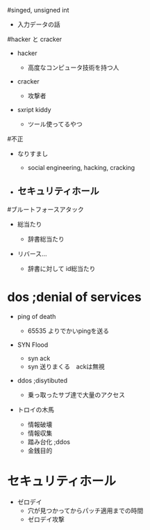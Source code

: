 #singed, unsigned int
* 入力データの話


#hacker と cracker
* hacker
    - 高度なコンピュータ技術を持つ人

* cracker
    - 攻撃者

* sxript kiddy
    - ツール使ってるやつ


#不正
* なりすまし
    - social engineering, hacking, cracking

* セキュリティホール
    - 


#ブルートフォースアタック
* 総当たり
    - 辞書総当たり

* リバース...
    - 辞書に対して id総当たり


# dos ;denial of services
* ping of death
    - 65535 よりでかいpingを送る

* SYN Flood
    - syn ack
    - syn 送りまくる　ackは無視

* ddos ;disytibuted
    - 乗っ取ったサブ達で大量のアクセス

* トロイの木馬
    - 情報破壊
    - 情報収集
    - 踏み台化 ;ddos
    - 金銭目的


# セキュリティホール
* ゼロデイ
    - 穴が見つかってからパッチ適用までの時間
    - ゼロデイ攻撃

